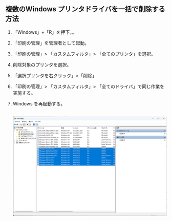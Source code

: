 ## 複数のWindows プリンタドライバを一括で削除する方法


1. 「Windows」+「R」を押下。。
1. 「印刷の管理」を管理者として起動。
1. 「印刷の管理」> 「カスタムフィルタ」> 「全てのプリンタ」を選択。
2.  削除対象のプリンタを選択。
3.  「選択プリンタを右クリック」>「削除」
1. 「印刷の管理」> 「カスタムフィルタ」> 「全てのドライバ」で同じ作業を実施する。
2. Windows を再起動する。</br></br>
   
    ![Alt text](image.png)

